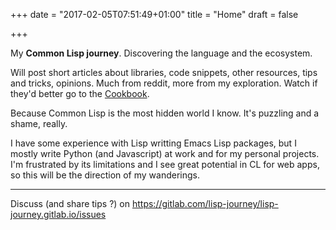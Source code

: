 +++
date = "2017-02-05T07:51:49+01:00"
title = "Home"
draft = false

+++

My **Common Lisp journey**. Discovering the language and the ecosystem.

Will post short articles about libraries, code snippets, other
resources, tips and tricks, opinions. Much from reddit, more from my
exploration. Watch if they'd better go to the
[Cookbook](https://github.com/LispCookbook/cl-cookbook).

Because Common Lisp is the most hidden world I know. It's puzzling and
a shame, really.

I have some experience with Lisp writting Emacs Lisp packages, but I
mostly write Python (and Javascript) at work and for my personal
projects. I'm frustrated by its limitations and I see great potential
in CL for web apps, so this will be the direction of my wanderings.

---

Discuss (and share tips ?) on
https://gitlab.com/lisp-journey/lisp-journey.gitlab.io/issues
